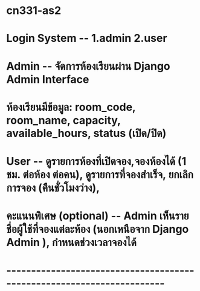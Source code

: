 # cn331-as2
# Login System -- 1.admin 2.user
# Admin -- จัดการห้องเรียนผ่าน Django Admin Interface
# ห้องเรียนมีข้อมูล: room_code, room_name, capacity, available_hours, status (เปิด/ปิด)
# User -- ดูรายการห้องที่เปิดจอง,จองห้องได้ (1 ชม. ต่อห้อง ต่อคน), ดูรายการที่จองสำเร็จ, ยกเลิกการจอง (คืนชั่วโมงว่าง),
# คะแนนพิเศษ (optional) -- Admin เห็นรายชื่อผู้ใช้ที่จองแต่ละห้อง (นอกเหนือจาก Django Admin ), กำหนดช่วงเวลาจองได้
# ----------------------------------------------------------------------
#
#
#
